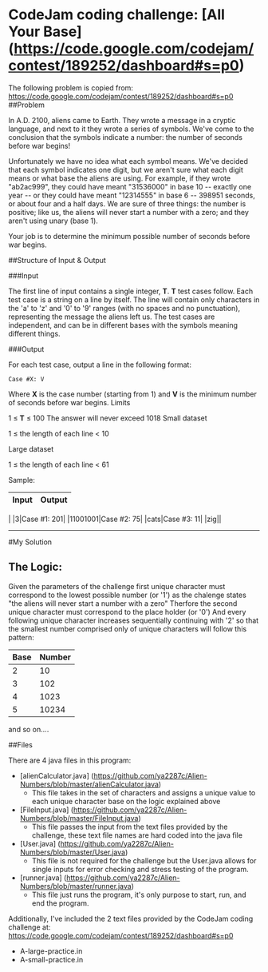 # CodeJam coding challenge: [All Your Base] (https://code.google.com/codejam/contest/189252/dashboard#s=p0)

The following problem is copied from: https://code.google.com/codejam/contest/189252/dashboard#s=p0
##Problem

In A.D. 2100, aliens came to Earth. They wrote a message in a cryptic 
language, and next to it they wrote a series of symbols. We've come 
to the conclusion that the symbols indicate a number: the number of 
seconds before war begins!

Unfortunately we have no idea what each symbol means. We've decided 
that each symbol indicates one digit, but we aren't sure what each 
digit means or what base the aliens are using. For example, if they 
wrote "ab2ac999", they could have meant "31536000" in 
base 10 -- exactly one year -- or they could have meant "12314555" 
in base 6 -- 398951 seconds, or about four and a half days. 
We are sure of three things: the number is positive; like us, 
the aliens will never start a number with a zero; and they aren't 
using unary (base 1).

Your job is to determine the minimum possible number of seconds 
before war begins.

##Structure of Input & Output

###Input

The first line of input contains a single integer, **T**. **T** test cases follow. Each test case is a string on a line by itself. The line will contain only characters in the 'a' to 'z' and '0' to '9' ranges (with no spaces and no punctuation), representing the message the aliens left us. The test cases are independent, and can be in different bases with the symbols meaning different things.

###Output

For each test case, output a line in the following format:
```
Case #X: V
```
Where **X** is the case number (starting from 1) and **V** is the minimum number of seconds before war begins.
Limits

1 ≤ **T** ≤ 100
The answer will never exceed 1018
Small dataset

1 ≤ the length of each line < 10

Large dataset

1 ≤ the length of each line < 61

Sample:


|Input| Output|
|:----|:------|
|
|3|Case #1: 201|
|11001001|Case #2: 75|
|cats|Case #3: 11|
|zig||

______________________________________________________________________________________________________________________________________
#My Solution
## The Logic:
Given the parameters of the challenge first unique character must correspond to the lowest possible number (or '1')
as the chalenge states "the aliens will never start a number with a zero"
Therfore the second unique character must correspond to the place holder (or '0') 
And every following unique character increases sequentially continuing with '2'
so that the smallest number comprised only of unique characters will follow this pattern:

|Base| Number|
|:----|:------|
|2| 10|
|3| 102|
|4| 1023|
|5| 10234|

and so on....

##Files

There are 4 java files in this program:

- [alienCalculator.java] (https://github.com/ya2287c/Alien-Numbers/blob/master/alienCalculator.java)
   * This file takes in the set of characters and assigns a unique value to each unique character base on the logic
     explained above
- [FileInput.java] (https://github.com/ya2287c/Alien-Numbers/blob/master/FileInput.java)
  * This file passes the input from the text files provided by the challenge, these text file names are hard coded 
    into the java file 
- [User.java] (https://github.com/ya2287c/Alien-Numbers/blob/master/User.java)
  * This file is not required for the challenge but the User.java allows for single inputs for error checking 
    and stress testing of the program.
- [runner.java] (https://github.com/ya2287c/Alien-Numbers/blob/master/runner.java)
  * This file just runs the program, it's only purpose to start, run, and end the program. 

Additionally, I've included the 2 text files provided by the CodeJam coding challenge at:
https://code.google.com/codejam/contest/189252/dashboard#s=p0
- A-large-practice.in
- A-small-practice.in
